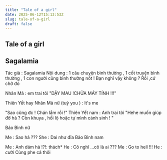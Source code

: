 ```yaml
---
title: "Tale of a girl"
date: 2025-06-12T15:13:53Z
slug: tale-of-a-girl
draft: false
---
```


## Tale of a girl

## Sagalamia

Tác giả : Sagalamia
Nội dung : 1 câu chuyện bình thường , 1 cốt truyện bình thường , 1 con người cũng bình thường nốt !
Bạn nghĩ vậy không ? Rồi ,cứ chờ đó 
 
Nhân Mã : em trai tôi "DẬY MAU !CHỮA MÁY TÍNH !!!"

Thiên Yết hay Nhân Mả nữ (tuỳ you ) : It's me

"Sao cũng đc ! Chán lắm rồi !"
Thiên Yết nam : Anh trai tôi "Hehe muốn giúp đỡ hả ? Còn khuya , hối lộ hoặc tự mình cánh sinh ! " 


 
Bảo Bình nữ
 
Me : Sao hả ??? 
She : Dai như đĩa 
Bảo Bình nam
 

 Me : Anh dám hả !?!: thách* 
He : Cô nghĩ ...cô là ai ??? 
Me : Go to hell !!!
He : *cười* Cùng phe cả thôi